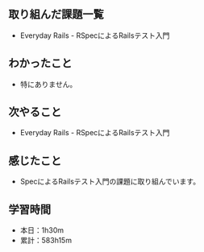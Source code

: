 ## 取り組んだ課題一覧
- Everyday Rails - RSpecによるRailsテスト入門
## わかったこと
- 特にありません。
## 次やること
- Everyday Rails - RSpecによるRailsテスト入門
## 感じたこと
- SpecによるRailsテスト入門の課題に取り組んでいます。
## 学習時間
- 本日：1h30m
- 累計：583h15m

